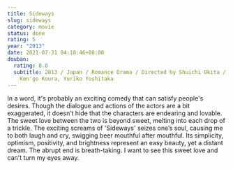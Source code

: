 ```yaml
---
title: Sideways
slug: sideways
category: movie
status: done
rating: 5
year: "2013"
date: 2021-07-31 04:10:46+08:00
douban:
  rating: 8.8
  subtitle: 2013 / Japan / Romance Drama / Directed by Shuichi Okita / Starring
    Ken'go Koura, Yuriko Yoshitaka
---
```


In a word, it's probably an exciting comedy that can satisfy people's desires. Though the dialogue and actions of the actors are a bit exaggerated, it doesn’t hide that the characters are endearing and lovable. The sweet love between the two is beyond sweet, melting into each drop of a trickle. The exciting screams of 'Sideways' seizes one’s soul, causing me to both laugh and cry, swigging beer mouthful after mouthful. Its simplicity, optimism, positivity, and brightness represent an easy beauty, yet a distant dream. The abrupt end is breath-taking. I want to see this sweet love and can't turn my eyes away.
